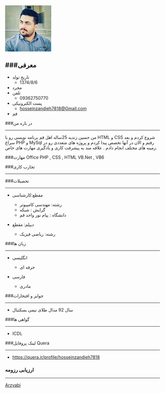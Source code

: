 

![Logo](https://github.com/hosseinzandieh/hosseinzandieh.github.io/blob/master/123.png)


###معرفی
---

+ تاریخ تولد   
  - 1374/8/6
+  مجرد 
+  تلفن 
     - 09362750770
 +  پست الکترونیکی
      -  hosseinzandieh7818@Gmail.com
 +  قم 


###در باره من

---

من حسین زندیه 25ساله اهل قم برنامه نویسی رو با HTML و CSS شروع کردم و بعد سراغ PHP و MySql رفتم و الان در آنها تخصص پیدا کردم و پروژه های متعددی رو در زمینه های مختلف انجام دادم . علاقه مند به پیشرفت کاری و یادگیری مهارت های خاص.


###مهارت
Office
PHP , CSS , HTML
VB.Net , VB6


###تجارب کاری

---

 

###تحصیلات

---


  + مقطع:کارشناسی
    - رشته: مهندسی کامپیوتر
    - گرایش : شبکه
    - دانشگاه : پیام نور واحد قم
	
	
  + دیپلم: مقطع
    - رشته: ریاضی فیزیک
    

 
###زبان ها
    
---
    
  +  انگلیسی
     - حرفه ای
 
  + فارسی
    - مادری


###جوایز و افتخارات

---

  + سال 92 مدال طلای تیمی بسکتبال
   
 
 ###گواهی ها
 
---

   + ICDL
    
    
###لینک پروفایل Quera

---

   +  https://quera.ir/profile/hosseinzandieh7818
 
 
 
 ### ارزیابی رزومه

---

[Arzyabi](https://github.com/hosseinzandieh/hosseinzandieh.github.io/blob/master/assessment/HZ_CV_CheckList_AR_3983%20.pdf)

